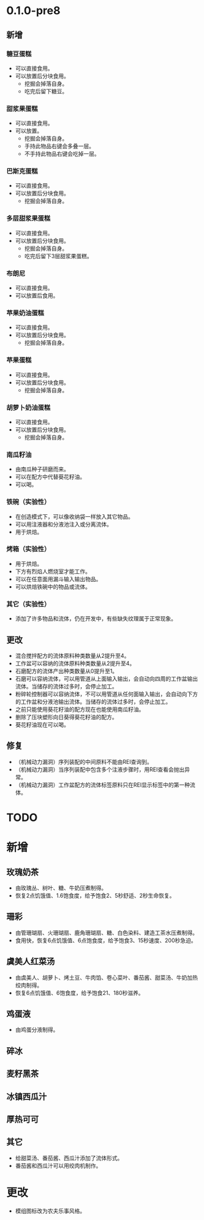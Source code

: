 # 0.1.0-pre8

## 新增

### 糖豆蛋糕

- 可以直接食用。
- 可以放置后分块食用。
  - 挖掘会掉落自身。
  - 吃完后留下糖豆。

### 甜浆果蛋糕

- 可以直接食用。
- 可以放置。
  - 挖掘会掉落自身。
  - 手持此物品右键会多叠一层。
  - 不手持此物品右键会吃掉一层。

### 巴斯克蛋糕

- 可以直接食用。
- 可以放置后分块食用。
  - 挖掘会掉落自身。

### 多层甜浆果蛋糕

- 可以直接食用。
- 可以放置后分块食用。
  - 挖掘会掉落自身。
  - 吃完后留下3层甜浆果蛋糕。

### 布朗尼

- 可以直接食用。
- 可以放置后食用。

### 苹果奶油蛋糕

- 可以直接食用。
- 可以放置后分块食用。
  - 挖掘会掉落自身。

### 苹果蛋糕

- 可以直接食用。
- 可以放置后分块食用。
  - 挖掘会掉落自身。

### 胡萝卜奶油蛋糕

- 可以直接食用。
- 可以放置后分块食用。
  - 挖掘会掉落自身。

### 南瓜籽油

- 由南瓜种子研磨而来。
- 可以在配方中代替葵花籽油。
- 可以喝。

### 铁碗（实验性）

- 在创造模式下，可以像收纳袋一样放入其它物品。
- 可以用注液器和分液池注入或分离流体。
- 用于烘焙。

### 烤箱（实验性）

- 用于烘焙。
- 下方有烈焰人燃烧室才能工作。
- 可以在任意面用漏斗输入输出物品。
- 可以烘焙铁碗中的物品或流体。

### 其它（实验性）

- 添加了许多物品和流体，仍在开发中，有些缺失纹理属于正常现象。

## 更改

- 混合搅拌配方的流体原料种类数量从2提升至4。
- 工作盆可以容纳的流体原料种类数量从2提升至4。
- 石磨配方的流体产出种类数量从0提升至1。
- 石磨可以容纳流体，可以用管道从上面输入输出，会自动向四周的工作盆输出流体。当储存的流体过多时，会停止加工。
- 粉碎轮控制器可以容纳流体，不可以用管道从任何面输入输出，会自动向下方的工作盆和分液池输出流体。当储存的流体过多时，会停止加工。
- 之前只能使用葵花籽油的配方现在也能使用南瓜籽油。
- 删除了压块塑形向日葵得葵花籽油的配方。
- 葵花籽油现在可以喝。

## 修复

- （机械动力漏洞）序列装配的中间原料不能由REI查询到。
- （机械动力漏洞）当序列装配中包含多个注液步骤时，用REI查看会抛出异常。
- （机械动力漏洞）工作盆配方的流体标签原料只在REI显示标签中的第一种流体。

# TODO

# 新增

## 玫瑰奶茶

- 由玫瑰丛、树叶、糖、牛奶压煮制得。
- 恢复2点饥饿值、1.6饱食度，给予饱食2、5秒舒适、2秒生命恢复。

## 珊彩

- 由管珊瑚扇、火珊瑚扇、鹿角珊瑚扇、糖、白色染料、建造工茶水压煮制得。
- 食用快，恢复6点饥饿值、6点饱食度，给予饱食3、15秒速度、200秒急迫。

## 虞美人红菜汤

- 由虞美人、胡萝卜、烤土豆、牛肉馅、卷心菜叶、番茄酱、甜菜汤、牛奶加热绞肉制得。
- 恢复6点饥饿值、6饱食度，给予饱食21、180秒滋养。

## 鸡蛋液

- 由鸡蛋分液制得。

## 碎冰

## 麦籽黑茶

## 冰镇西瓜汁

## 厚热可可

## 其它

- 给甜菜汤、番茄酱、西瓜汁添加了流体形式。
- 番茄酱和西瓜汁可以用绞肉机制作。

# 更改

- 模组图标改为农夫乐事风格。